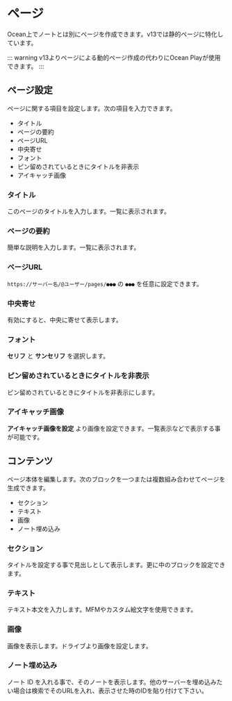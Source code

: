 # ページ

Ocean上でノートとは別にページを作成できます。v13では静的ページに特化しています。

::: warning
v13よりページによる動的ページ作成の代わりにOcean Playが使用できます。
:::

## ページ設定

ページに関する項目を設定します。次の項目を入力できます。

- タイトル
- ページの要約
- ページURL
- 中央寄せ
- フォント
- ピン留めされているときにタイトルを非表示
- アイキャッチ画像

### タイトル
このページのタイトルを入力します。一覧に表示されます。

### ページの要約
簡単な説明を入力します。一覧に表示されます。

### ページURL
`https://サーバー名/@ユーザー/pages/●●●` の `●●●` を任意に設定できます。

### 中央寄せ
有効にすると、中央に寄せて表示します。

### フォント
**セリフ** と **サンセリフ** を選択します。

### ピン留めされているときにタイトルを非表示
ピン留めされているときにタイトルを非表示にします。

### アイキャッチ画像
**アイキャッチ画像を設定** より画像を設定できます。一覧表示などで表示する事が可能です。

## コンテンツ

ページ本体を編集します。次のブロックを一つまたは複数組み合わせてページを生成できます。

- セクション
- テキスト
- 画像
- ノート埋め込み

### セクション

タイトルを設定する事で見出しとして表示します。更に中のブロックを設定できます。

### テキスト

テキスト本文を入力します。MFMやカスタム絵文字を使用できます。

### 画像

画像を表示します。ドライブより画像を設定します。

### ノート埋め込み

ノート ID を入れる事で、そのノートを表示します。他のサーバーを埋め込みたい場合は検索でそのURLを入れ、表示させた時のIDを貼り付けて下さい。

